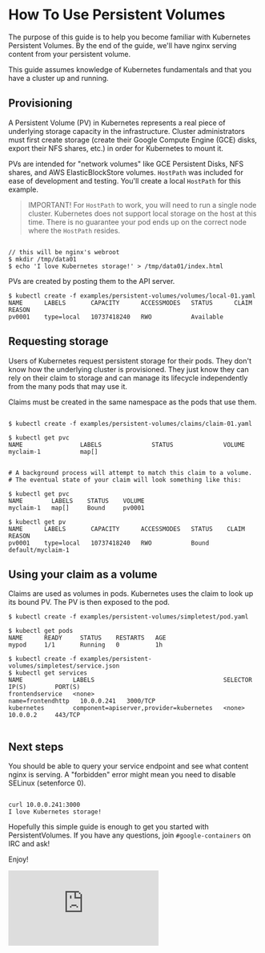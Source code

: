 # How To Use Persistent Volumes

The purpose of this guide is to help you become familiar with Kubernetes Persistent Volumes.  By the end of the guide, we'll have
nginx serving content from your persistent volume.

This guide assumes knowledge of Kubernetes fundamentals and that you have a cluster up and running.

## Provisioning

A Persistent Volume (PV) in Kubernetes represents a real piece of underlying storage capacity in the infrastructure.  Cluster administrators
must first create storage (create their Google Compute Engine (GCE) disks, export their NFS shares, etc.) in order for Kubernetes to mount it.

PVs are intended for "network volumes" like GCE Persistent Disks, NFS shares, and AWS ElasticBlockStore volumes.  ```HostPath``` was included
for ease of development and testing.  You'll create a local ```HostPath``` for this example.

> IMPORTANT! For ```HostPath``` to work, you will need to run a single node cluster.  Kubernetes does not
support local storage on the host at this time.  There is no guarantee your pod ends up on the correct node where the ```HostPath``` resides.

  
```

// this will be nginx's webroot
$ mkdir /tmp/data01
$ echo 'I love Kubernetes storage!' > /tmp/data01/index.html

```

PVs are created by posting them to the API server.

```
$ kubectl create -f examples/persistent-volumes/volumes/local-01.yaml
NAME      LABELS       CAPACITY      ACCESSMODES   STATUS      CLAIM     REASON
pv0001    type=local   10737418240   RWO           Available 
```

## Requesting storage

Users of Kubernetes request persistent storage for their pods.  They don't know how the underlying cluster is provisioned.
They just know they can rely on their claim to storage and can manage its lifecycle independently from the many pods that may use it.  

Claims must be created in the same namespace as the pods that use them.

```

$ kubectl create -f examples/persistent-volumes/claims/claim-01.yaml

$ kubectl get pvc
NAME                LABELS              STATUS              VOLUME
myclaim-1           map[]                                   
           
           
# A background process will attempt to match this claim to a volume.
# The eventual state of your claim will look something like this:

$ kubectl get pvc
NAME        LABELS    STATUS    VOLUME
myclaim-1   map[]     Bound     pv0001

$ kubectl get pv
NAME      LABELS       CAPACITY      ACCESSMODES   STATUS    CLAIM               REASON
pv0001    type=local   10737418240   RWO           Bound     default/myclaim-1 
```

## Using your claim as a volume

Claims are used as volumes in pods.  Kubernetes uses the claim to look up its bound PV.  The PV is then exposed to the pod.

```
$ kubectl create -f examples/persistent-volumes/simpletest/pod.yaml

$ kubectl get pods
NAME      READY     STATUS    RESTARTS   AGE
mypod     1/1       Running   0          1h

$ kubectl create -f examples/persistent-volumes/simpletest/service.json
$ kubectl get services
NAME              LABELS                                    SELECTOR            IP(S)        PORT(S)
frontendservice   <none>                                    name=frontendhttp   10.0.0.241   3000/TCP
kubernetes        component=apiserver,provider=kubernetes   <none>              10.0.0.2     443/TCP


```

## Next steps

You should be able to query your service endpoint and see what content nginx is serving.  A "forbidden" error might mean you 
need to disable SELinux (setenforce 0).

```

curl 10.0.0.241:3000
I love Kubernetes storage!

```

Hopefully this simple guide is enough to get you started with PersistentVolumes.  If you have any questions, join
```#google-containers``` on IRC and ask!

Enjoy!


[![Analytics](https://kubernetes-site.appspot.com/UA-36037335-10/GitHub/examples/persistent-volumes/README.md?pixel)]()
